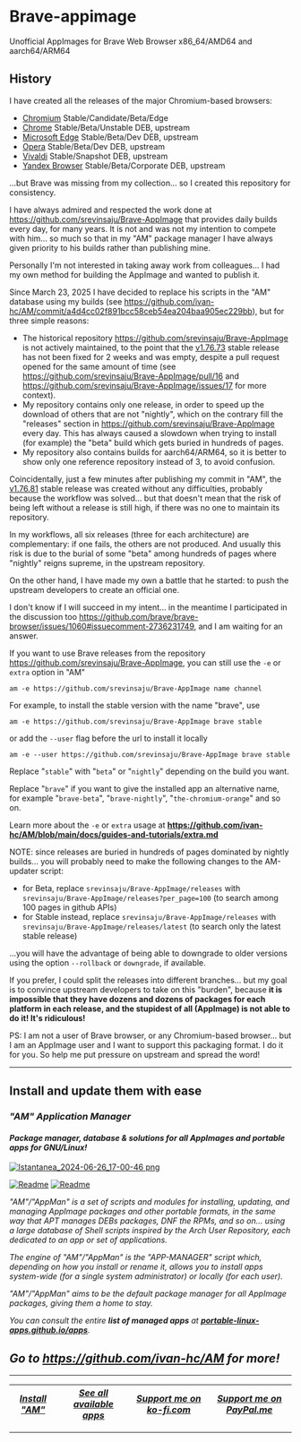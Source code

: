 # Brave-appimage
Unofficial AppImages for Brave Web Browser x86_64/AMD64 and aarch64/ARM64

## History
I have created all the releases of the major Chromium-based browsers:
- [Chromium](https://github.com/ivan-hc/Chromium-Web-Browser-appimage) Stable/Candidate/Beta/Edge
- [Chrome](https://github.com/ivan-hc/Chrome-appimage) Stable/Beta/Unstable 	DEB, upstream 	
- [Microsoft Edge](https://github.com/ivan-hc/MS-Edge-appimage) Stable/Beta/Dev 	DEB, upstream 	
- [Opera](https://github.com/ivan-hc/Opera-appimage) Stable/Beta/Dev 	DEB, upstream 	
- [Vivaldi](https://github.com/ivan-hc/Vivaldi-appimage) Stable/Snapshot 	DEB, upstream 	
- [Yandex Browser](https://github.com/ivan-hc/Yandex-Browser-appimage) Stable/Beta/Corporate 	DEB, upstream 	

...but Brave was missing from my collection... so I created this repository for consistency.

I have always admired and respected the work done at https://github.com/srevinsaju/Brave-AppImage that provides daily builds every day, for many years. It is not and was not my intention to compete with him... so much so that in my "AM" package manager I have always given priority to his builds rather than publishing mine.

Personally I'm not interested in taking away work from colleagues... I had my own method for building the AppImage and wanted to publish it.

Since March 23, 2025 I have decided to replace his scripts in the "AM" database using my builds (see https://github.com/ivan-hc/AM/commit/a4d4cc02f891bcc58ceb54ea204baa905ec229bb), but for three simple reasons:
- The historical repository https://github.com/srevinsaju/Brave-AppImage is not actively maintained, to the point that the [v1.76.73](https://github.com/srevinsaju/Brave-AppImage/releases/tag/v1.76.73) stable release has not been fixed for 2 weeks and was empty, despite a pull request opened for the same amount of time (see https://github.com/srevinsaju/Brave-AppImage/pull/16 and https://github.com/srevinsaju/Brave-AppImage/issues/17 for more context). 
- My repository contains only one release, in order to speed up the download of others that are not "nightly", which on the contrary fill the "releases" section in https://github.com/srevinsaju/Brave-AppImage every day. This has always caused a slowdown when trying to install (for example) the "beta" build which gets buried in hundreds of pages.
- My repository also contains builds for aarch64/ARM64, so it is better to show only one reference repository instead of 3, to avoid confusion.

Coincidentally, just a few minutes after publishing my commit in "AM", the [v1.76.81](https://github.com/srevinsaju/Brave-AppImage/releases/tag/v1.76.81) stable release was created without any difficulties, probably because the workflow was solved... but that doesn't mean that the risk of being left without a release is still high, if there was no one to maintain its repository.

In my workflows, all six releases (three for each architecture) are complementary: if one fails, the others are not produced. And usually this risk is due to the burial of some "beta" among hundreds of pages where "nightly" reigns supreme, in the upstream repository.

On the other hand, I have made my own a battle that he started: to push the upstream developers to create an official one.

I don't know if I will succeed in my intent... in the meantime I participated in the discussion too https://github.com/brave/brave-browser/issues/1060#issuecomment-2736231749, and I am waiting for an answer.

If you want to use Brave releases from the repository https://github.com/srevinsaju/Brave-AppImage, you can still use the `-e` or `extra` option in "AM"
```
am -e https://github.com/srevinsaju/Brave-AppImage name channel
```
For example, to install the stable version with the name "brave", use
```
am -e https://github.com/srevinsaju/Brave-AppImage brave stable
```
or add the `--user` flag before the url to install it locally
```
am -e --user https://github.com/srevinsaju/Brave-AppImage brave stable
```

Replace "`stable`" with "`beta`" or "`nightly`" depending on the build you want.

Replace "`brave`" if you want to give the installed app an alternative name, for example "`brave-beta`", "`brave-nightly`", "`the-chromium-orange`" and so on.

Learn more about the `-e` or `extra` usage at **https://github.com/ivan-hc/AM/blob/main/docs/guides-and-tutorials/extra.md**

NOTE: since releases are buried in hundreds of pages dominated by nightly builds... you will probably need to make the following changes to the AM-updater script:
- for Beta, replace `srevinsaju/Brave-AppImage/releases` with `srevinsaju/Brave-AppImage/releases?per_page=100` (to search among 100 pages in github APIs)
- for Stable instead, replace `srevinsaju/Brave-AppImage/releases` with `srevinsaju/Brave-AppImage/releases/latest` (to search only the latest stable release)

...you will have the advantage of being able to downgrade to older versions using the option `--rollback` or `downgrade`, if available.

If you prefer, I could split the releases into different branches... but my goal is to convince upstream developers to take on this "burden", because **it is impossible that they have dozens and dozens of packages for each platform in each release, and the stupidest of all (AppImage) is not able to do it! It's ridiculous!**

PS: I am not a user of Brave browser, or any Chromium-based browser... but I am an AppImage user and I want to support this packaging format. I do it for you. So help me put pressure on upstream and spread the word!

------------------------------------------------------------------------

## Install and update them with ease

### *"*AM*" Application Manager* 
#### *Package manager, database & solutions for all AppImages and portable apps for GNU/Linux!*

[![Istantanea_2024-06-26_17-00-46 png](https://github.com/ivan-hc/AM/assets/88724353/671f5eb0-6fb6-4392-b45e-af0ea9271d9b)](https://github.com/ivan-hc/AM)

[![Readme](https://img.shields.io/github/stars/ivan-hc/AM?label=%E2%AD%90&style=for-the-badge)](https://github.com/ivan-hc/AM/stargazers) [![Readme](https://img.shields.io/github/license/ivan-hc/AM?label=&style=for-the-badge)](https://github.com/ivan-hc/AM/blob/main/LICENSE)

*"AM"/"AppMan" is a set of scripts and modules for installing, updating, and managing AppImage packages and other portable formats, in the same way that APT manages DEBs packages, DNF the RPMs, and so on... using a large database of Shell scripts inspired by the Arch User Repository, each dedicated to an app or set of applications.*

*The engine of "AM"/"AppMan" is the "APP-MANAGER" script which, depending on how you install or rename it, allows you to install apps system-wide (for a single system administrator) or locally (for each user).*

*"AM"/"AppMan" aims to be the default package manager for all AppImage packages, giving them a home to stay.*

*You can consult the entire **list of managed apps** at [**portable-linux-apps.github.io/apps**](https://portable-linux-apps.github.io/apps).*

## *Go to *https://github.com/ivan-hc/AM* for more!*

------------------------------------------------------------------------

| [***Install "AM"***](https://github.com/ivan-hc/AM) | [***See all available apps***](https://portable-linux-apps.github.io) | [***Support me on ko-fi.com***](https://ko-fi.com/IvanAlexHC) | [***Support me on PayPal.me***](https://paypal.me/IvanAlexHC) |
| - | - | - | - |

------------------------------------------------------------------------
